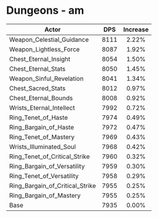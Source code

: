 # Dungeons - am
| Actor | DPS | Increase |
|---|:---:|:---:|
|Weapon_Celestial_Guidance|8111|2.22%|
|Weapon_Lightless_Force|8087|1.92%|
|Chest_Eternal_Insight|8054|1.50%|
|Chest_Eternal_Stats|8050|1.45%|
|Weapon_Sinful_Revelation|8041|1.34%|
|Chest_Sacred_Stats|8012|0.97%|
|Chest_Eternal_Bounds|8008|0.92%|
|Wrists_Eternal_Intellect|7992|0.72%|
|Ring_Tenet_of_Haste|7974|0.49%|
|Ring_Bargain_of_Haste|7972|0.47%|
|Ring_Tenet_of_Mastery|7969|0.43%|
|Wrists_Illuminated_Soul|7968|0.42%|
|Ring_Tenet_of_Critical_Strike|7960|0.32%|
|Ring_Bargain_of_Versatility|7959|0.30%|
|Ring_Tenet_of_Versatility|7958|0.29%|
|Ring_Bargain_of_Critical_Strike|7955|0.25%|
|Ring_Bargain_of_Mastery|7955|0.25%|
|Base|7935|0.00%|
